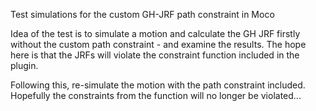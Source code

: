 Test simulations for the custom GH-JRF path constraint in Moco

Idea of the test is to simulate a motion and calculate the GH JRF
firstly without the custom path constraint - and examine the results. The hope
here is that the JRFs will violate the constraint function included in the plugin.

Following this, re-simulate the motion with the path constraint included.
Hopefully the constraints from the function will no longer be violated...